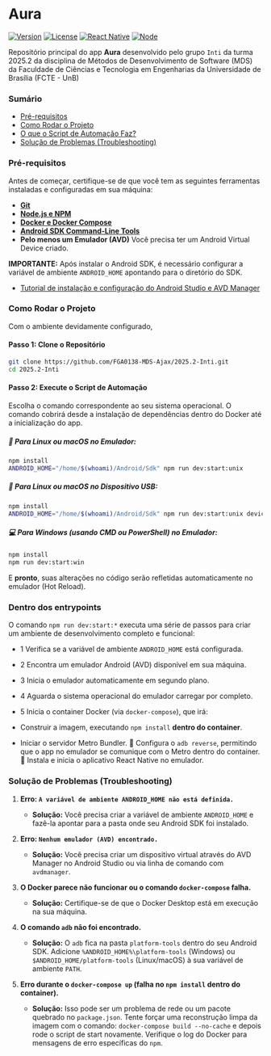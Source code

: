 # Aura 

[![Version](https://img.shields.io/badge/version-1.0.0-blue.svg)](https://github.com/seu-usuario/sign-app)
[![License](https://img.shields.io/badge/license-MIT-green.svg)](https://claude.ai/chat/LICENSE)
[![React Native](https://img.shields.io/badge/React%20Native-0.73-61DAFB.svg?logo=react)](https://reactnative.dev/)
[![Node](https://img.shields.io/badge/Node-22.0-339933.svg?logo=node.js)](https://nodejs.org/)

</div>

Repositório principal do app **Aura** desenvolvido pelo grupo `Inti` da turma 2025.2 da disciplina de Métodos de Desenvolvimento de Software (MDS) da Faculdade de Ciências e Tecnologia em Engenharias da Universidade de Brasília (FCTE - UnB)

### Sumário

* [Pré-requisitos](#pré-requisitos)
* [Como Rodar o Projeto](#como-rodar-o-projeto)
* [O que o Script de Automação Faz?](#dentro-dos-entrypoints)
* [Solução de Problemas (Troubleshooting)](#solução-de-problemas-troubleshooting)


### Pré-requisitos

Antes de começar, certifique-se de que você tem as seguintes ferramentas instaladas e configuradas em sua máquina:

  * [**Git**](https://git-scm.com/downloads)
  * [**Node.js e NPM**](https://nodejs.org/)
  * [**Docker e Docker Compose**](https://www.docker.com/products/docker-desktop/)
  * [**Android SDK Command-Line Tools**](https://developer.android.com/studio) 
  * **Pelo menos um Emulador (AVD)** Você precisa ter um Android Virtual Device criado.

**IMPORTANTE:** Após instalar o Android SDK, é necessário configurar a variável de ambiente `ANDROID_HOME` apontando para o diretório do SDK. 

* [Tutorial de instalação e configuração do Android Studio e AVD Manager](https://youtu.be/XfJj6EQZfAc)

### Como Rodar o Projeto

Com o ambiente devidamente configurado,

#### Passo 1: Clone o Repositório

```bash
git clone https://github.com/FGA0138-MDS-Ajax/2025.2-Inti.git
cd 2025.2-Inti
```

#### Passo 2: Execute o Script de Automação

Escolha o comando correspondente ao seu sistema operacional. O comando cobrirá desde a instalação de dependências dentro do Docker até a inicialização do app.

##### 🐧 Para Linux ou macOS no **Emulador**:

```bash
npm install
ANDROID_HOME="/home/$(whoami)/Android/Sdk" npm run dev:start:unix
```

##### 🐧 Para Linux ou macOS no Dispositivo USB:

```bash
npm install
ANDROID_HOME="/home/$(whoami)/Android/Sdk" npm run dev:start:unix device
```

##### 💻 Para Windows (usando CMD ou PowerShell) no **Emulador**:

```bash
npm install
npm run dev:start:win
```

E **pronto**, suas alterações no código serão refletidas automaticamente no emulador (Hot Reload).

### Dentro dos entrypoints 

O comando `npm run dev:start:*` executa uma série de passos para criar um ambiente de desenvolvimento completo e funcional:

 - 1 Verifica se a variável de ambiente `ANDROID_HOME` está configurada.
 - 2 Encontra um emulador Android (AVD) disponível em sua máquina.
 - 3 Inicia o emulador automaticamente em segundo plano.
 - 4 Aguarda o sistema operacional do emulador carregar por completo.
 - 5 Inicia o container Docker (via `docker-compose`), que irá:

  - Construir a imagem, executando `npm install` **dentro do container**.
  - Iniciar o servidor Metro Bundler.
    🔗 Configura o `adb reverse`, permitindo que o app no emulador se comunique com o Metro dentro do container.
    📲 Instala e inicia o aplicativo React Native no emulador.

### Solução de Problemas (Troubleshooting)

1.  **Erro: `A variável de ambiente ANDROID_HOME não está definida.`**

      * **Solução:** Você precisa criar a variável de ambiente `ANDROID_HOME` e fazê-la apontar para a pasta onde seu Android SDK foi instalado.

2.  **Erro: `Nenhum emulador (AVD) encontrado.`**

      * **Solução:** Você precisa criar um dispositivo virtual através do AVD Manager no Android Studio ou via linha de comando com `avdmanager`.

3.  **O Docker parece não funcionar ou o comando `docker-compose` falha.**

      * **Solução:** Certifique-se de que o Docker Desktop está em execução na sua máquina.

4.  **O comando `adb` não foi encontrado.**

      * **Solução:** O `adb` fica na pasta `platform-tools` dentro do seu Android SDK. Adicione `%ANDROID_HOME%\platform-tools` (Windows) ou `$ANDROID_HOME/platform-tools` (Linux/macOS) à sua variável de ambiente `PATH`.

5.  **Erro durante o `docker-compose up` (falha no `npm install` dentro do container).**

      * **Solução:** Isso pode ser um problema de rede ou um pacote quebrado no `package.json`. Tente forçar uma reconstrução limpa da imagem com o comando: `docker-compose build --no-cache` e depois rode o script de start novamente. Verifique o log do Docker para mensagens de erro específicas do `npm`.

